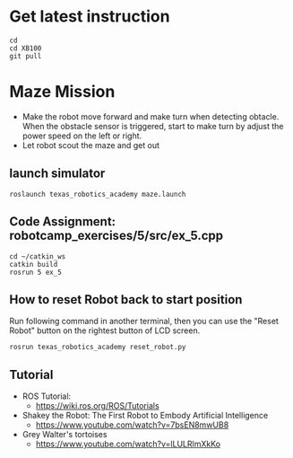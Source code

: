 # Get latest instruction 
```
cd
cd XB100
git pull
```

# Maze Mission
 * Make the robot move forward and make turn when detecting obtacle. 
   When the obstacle sensor is triggered, start to make turn by adjust the power speed on the left or right. 
 * Let robot scout the maze and get out 

## launch simulator 
```
roslaunch texas_robotics_academy maze.launch
```

## Code Assignment: robotcamp_exercises/5/src/ex_5.cpp
```
cd ~/catkin_ws
catkin build
rosrun 5 ex_5
```

## How to reset Robot back to start position
Run following command in another terminal, then you can use the "Reset Robot" button on the rightest button of LCD screen. 
```
rosrun texas_robotics_academy reset_robot.py
```


## Tutorial 
* ROS Tutorial:
  * https://wiki.ros.org/ROS/Tutorials
* Shakey the Robot: The First Robot to Embody Artificial Intelligence
  * https://www.youtube.com/watch?v=7bsEN8mwUB8
* Grey Walter's tortoises
  * https://www.youtube.com/watch?v=lLULRlmXkKo
